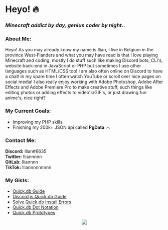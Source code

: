 # Heyo! 🔥

### *Minecraft addict by day, genius coder by night..*

### About Me:
Heyo! As you may already know my name is Ilian, I live in Belgium in the province West-Flanders and what you may have read is that I love playing Minecraft and coding, mostly I do stuff such like making Discord bots, CLI's, website back-end in JavaScript or PHP but sometimes I use other languages such as HTML/CSS too!
I am also often online on Discord to have a chat! In my spare time I often watch
YouTube or scroll over nice pages on social media! I also really enjoy working
with Adobe Photoshop, Adobe After Effects and Adobe Premiere Pro
to make creative stuff, such things like editing photos or adding effects to video's/GIF's,
or just drawing fun anime's, nice right?

### My Current Goals: 
- Improving my PHP skills.
- Finishing my 200k+ JSON api called **PgData** .-.
### Contact Me:
**Discord:** Ilian#6635  
**Twitter:** Iliannnnn  
**GitLab:** Iliannnn   
**TikTok:** Iliannnnnnnnn

### My Gists:
- [Quick.db Guide](https://gist.github.com/Iliannnn/335f58e0e6160979a731c131d1826bb1)
- [Discord.js Quick.db Guide](https://gist.github.com/Iliannnn/06bacf2d8aa732f13e549d844b9a6cec)
- [Solve Quick.db Install Errors](https://gist.github.com/Iliannnn/93612ad097566742520d448d91f71ae9)
- [Quick.db Dot Notation](https://gist.github.com/Iliannnn/917d53c5ccac30c505301b70a2394e18)
- [Quick.db Prototypes](https://gist.github.com/Iliannnn/f2f2e69e8f1a78e6b99f8ecf234cfd51)

<div align="center">
   <img src="https://metrics.lecoq.io/Iliannnn?base.repositories=0&languages=1&isocalendar=1&followup=1">
</div>
